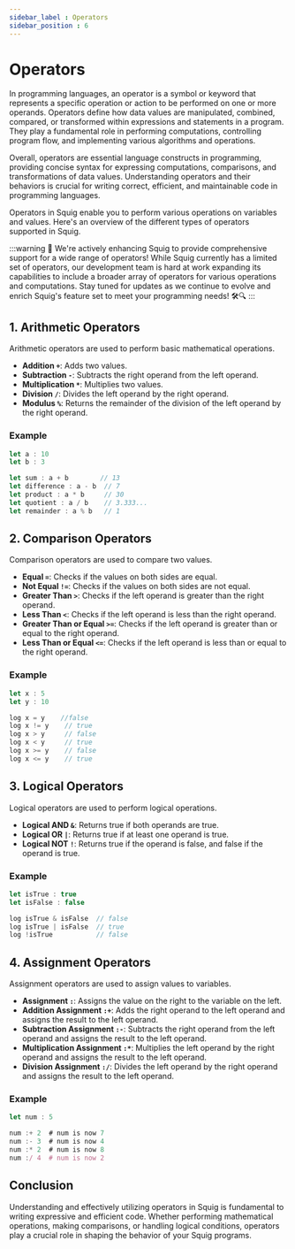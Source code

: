 ```yaml
---
sidebar_label : Operators
sidebar_position : 6
---
```

# Operators

In programming languages, an operator is a symbol or keyword that represents a specific operation or action to be performed on one or more operands. Operators define how data values are manipulated, combined, compared, or transformed within expressions and statements in a program. They play a fundamental role in performing computations, controlling program flow, and implementing various algorithms and operations.
<!-- 
Here's a breakdown of key aspects of operators in programming languages:

1. **Operand(s)**: An operand is a value or variable upon which an operator acts. Operators may require one, two (binary operators), or three (ternary operators) operands to perform their operation.

2. **Operation**: Each operator defines a specific operation or action to be carried out on its operands. Operations can include arithmetic calculations, logical comparisons, bitwise manipulations, assignment, type conversion, and more.

3. **Types of Operators**:
   - **Arithmetic Operators**: Perform mathematical calculations such as addition, subtraction, multiplication, division, modulus, and exponentiation.
   - **Comparison Operators**: Compare two values and determine their relationship, such as equality, inequality, greater than, less than, etc.
   - **Logical Operators**: Combine boolean values and produce a boolean result based on logical operations such as AND, OR, and NOT.
   - **Bitwise Operators**: Manipulate individual bits within binary representations of values, performing operations such as bitwise AND, OR, XOR, shift left, and shift right.
   - **Assignment Operators**: Assign values to variables or modify their current values using operations such as simple assignment, compound assignment (e.g., +=, -=), and increment/decrement (e.g., ++, --).
   - **Ternary Operator**: A conditional operator that evaluates a boolean expression and returns one of two values based on the result.
   - **Member Access Operator**: Accesses members or properties of objects or data structures, such as dot notation (e.g., object.property) or arrow notation (e.g., object->property).
   - **Other Special Operators**: Includes operators for pointer manipulation, memory allocation, type conversion, and more, depending on the programming language.

4. **Precedence and Associativity**: Operators have precedence rules that dictate the order in which they are evaluated within expressions. Additionally, operators may have left-to-right or right-to-left associativity, determining the order of evaluation when multiple operators of the same precedence level appear in an expression.

5. **Overloading**: Some programming languages support operator overloading, allowing developers to define custom behaviors for operators when applied to user-defined types or objects.

6. **Error Handling**: Operators may raise errors or exceptions when used with incompatible operands or invalid operations. Proper error handling is essential for handling such situations gracefully and ensuring program robustness. -->

Overall, operators are essential language constructs in programming, providing concise syntax for expressing computations, comparisons, and transformations of data values. Understanding operators and their behaviors is crucial for writing correct, efficient, and maintainable code in programming languages.

Operators in Squig enable you to perform various operations on variables and values. Here's an overview of the different types of operators supported in Squig.

:::warning
🚧 We're actively enhancing Squig to provide comprehensive support for a wide range of operators! While Squig currently has a limited set of operators, our development team is hard at work expanding its capabilities to include a broader array of operators for various operations and computations. Stay tuned for updates as we continue to evolve and enrich Squig's feature set to meet your programming needs! 🛠️🔍
:::

## 1. Arithmetic Operators

Arithmetic operators are used to perform basic mathematical operations.

- **Addition `+`**: Adds two values.
- **Subtraction `-`**: Subtracts the right operand from the left operand.
- **Multiplication `*`**: Multiplies two values.
- **Division `/`**: Divides the left operand by the right operand.
- **Modulus `%`**: Returns the remainder of the division of the left operand by the right operand.

### Example

```javascript
let a : 10
let b : 3

let sum : a + b        // 13
let difference : a - b  // 7
let product : a * b     // 30
let quotient : a / b    // 3.333...
let remainder : a % b   // 1
```

## 2. Comparison Operators

Comparison operators are used to compare two values.

- **Equal `=`**: Checks if the values on both sides are equal.
- **Not Equal `!=`**: Checks if the values on both sides are not equal.
- **Greater Than `>`**: Checks if the left operand is greater than the right operand.
- **Less Than `<`**: Checks if the left operand is less than the right operand.
- **Greater Than or Equal `>=`**: Checks if the left operand is greater than or equal to the right operand.
- **Less Than or Equal `<=`**: Checks if the left operand is less than or equal to the right operand.

### Example

```javascript
let x : 5
let y : 10

log x = y    //false
log x != y    // true
log x > y     // false
log x < y     // true
log x >= y    // false
log x <= y    // true
```

## 3. Logical Operators

Logical operators are used to perform logical operations.

- **Logical AND `&`**: Returns true if both operands are true.
- **Logical OR `|`**: Returns true if at least one operand is true.
- **Logical NOT `!`**: Returns true if the operand is false, and false if the operand is true.

### Example

```javascript
let isTrue : true
let isFalse : false

log isTrue & isFalse  // false
log isTrue | isFalse  // true
log !isTrue           // false
```

## 4. Assignment Operators

Assignment operators are used to assign values to variables.

- **Assignment `:`**: Assigns the value on the right to the variable on the left.
- **Addition Assignment `:+`**: Adds the right operand to the left operand and assigns the result to the left operand.
- **Subtraction Assignment `:-`**: Subtracts the right operand from the left operand and assigns the result to the left operand.
- **Multiplication Assignment `:*`**: Multiplies the left operand by the right operand and assigns the result to the left operand.
- **Division Assignment `:/`**: Divides the left operand by the right operand and assigns the result to the left operand.

### Example

```js
let num : 5

num :+ 2  # num is now 7
num :- 3  # num is now 4
num :* 2  # num is now 8
num :/ 4  # num is now 2
```

## Conclusion

Understanding and effectively utilizing operators in Squig is fundamental to writing expressive and efficient code. Whether performing mathematical operations, making comparisons, or handling logical conditions, operators play a crucial role in shaping the behavior of your Squig programs.
